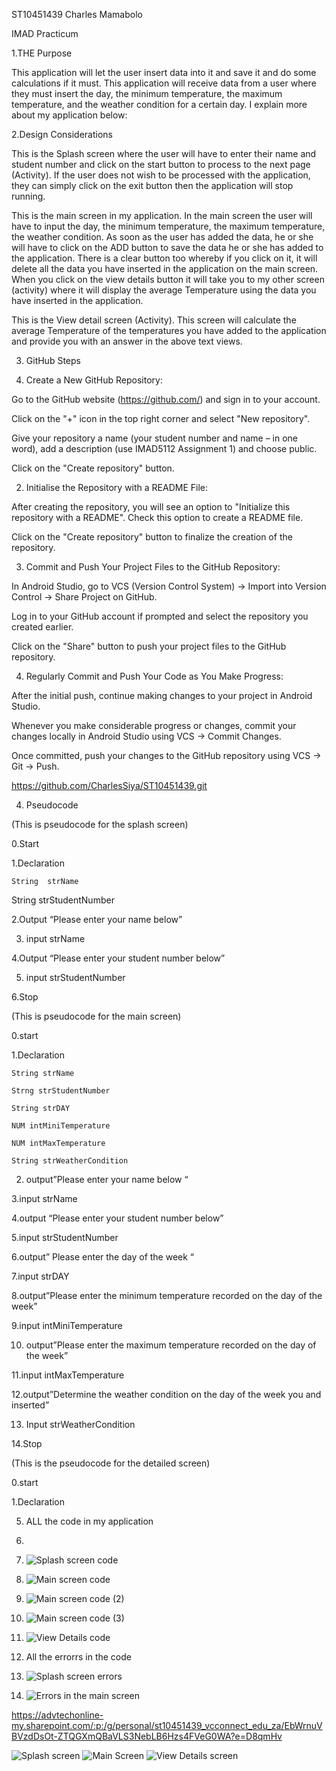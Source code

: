 ST10451439    Charles Mamabolo 

IMAD Practicum 

1.THE Purpose 

This application will let the user insert data into it and save it and do some calculations if it must. This application will receive data from a user where they must insert the day, the minimum temperature, the maximum temperature, and the weather condition for a certain day. I explain more about my application below: 

2.Design Considerations 

 

This is the Splash screen where the user will have to enter their name and student number and click on the start button to process to the next page (Activity). If the user does not wish to be processed with the application, they can simply click on the exit button then the application will stop running. 

 

This is the main screen in my application. In the main screen the user will have to input the day, the minimum temperature, the maximum temperature, the weather condition. As soon as the user has added the data, he or she will have to click on the ADD button to save the data he or she has added to the application. There is a clear button too whereby if you click on it, it will delete all the data you have inserted in the application on the main screen. When you click on the view details button it will take you to my other screen (activity) where it will display the average Temperature using the data you have inserted in the application. 

 

This is the View detail screen (Activity). This screen will calculate the average Temperature of the temperatures you have added to the application and provide you with an answer in the above text views. 

3. GitHub Steps 

1. Create a New GitHub Repository: 

Go to the GitHub website (https://github.com/) and sign in to your account. 

Click on the "+" icon in the top right corner and select "New repository". 

Give your repository a name (your student number and name – in one word), add a description (use IMAD5112 Assignment 1) and choose public. 

Click on the "Create repository" button. 

2. Initialise the Repository with a README File: 

After creating the repository, you will see an option to "Initialize this repository with a README". Check this option to create a README file. 

Click on the "Create repository" button to finalize the creation of the repository. 

3. Commit and Push Your Project Files to the GitHub Repository: 

In Android Studio, go to VCS (Version Control System) -> Import into Version Control -> Share Project on GitHub. 

Log in to your GitHub account if prompted and select the repository you created earlier. 

Click on the "Share" button to push your project files to the GitHub repository. 

4. Regularly Commit and Push Your Code as You Make Progress: 

After the initial push, continue making changes to your project in Android Studio. 

Whenever you make considerable progress or changes, commit your changes locally in Android Studio using VCS -> Commit Changes. 

Once committed, push your changes to the GitHub repository using VCS -> Git -> Push. 

https://github.com/CharlesSiya/ST10451439.git 

4. Pseudocode 

(This is pseudocode for the splash screen) 

0.Start 

1.Declaration 

	String  strName 

String  strStudentNumber 

2.Output “Please enter your name below” 

3. input strName 

4.Output “Please enter your student number below” 

5. input strStudentNumber 

6.Stop 

(This is pseudocode for the main screen) 

0.start 

1.Declaration 

	String strName 

	Strng strStudentNumber 

	String strDAY 

	NUM intMiniTemperature 

	NUM intMaxTemperature 

	String strWeatherCondition 

2. output”Please enter your name below “ 

3.input strName 

4.output “Please enter your student number below” 

5.input strStudentNumber 

6.output” Please enter the day of the week “ 

7.input strDAY 

8.output”Please enter the minimum temperature recorded on the day of the week” 

9.input intMiniTemperature 

10. output”Please enter the maximum temperature recorded on the day of the week” 

11.input intMaxTemperature 

12.output”Determine the weather condition on the day of the week you and inserted” 

13. Input strWeatherCondition 

14.Stop 

(This is the pseudocode for the detailed screen) 

0.start 

1.Declaration 

	 

 

 

 

 

5. ALL the code in my application
6. 
7. ![Splash screen code](https://github.com/VCPTA/haw1-imad5112-part1-submission-CharlesSiya/assets/164175154/b53cf480-a650-4293-9ec0-ae199f26054b)
8. ![Main screen code](https://github.com/VCPTA/haw1-imad5112-part1-submission-CharlesSiya/assets/164175154/c6cf1ec8-2e80-4dff-bb5f-221d67736871)
9. ![Main screen code (2)](https://github.com/VCPTA/haw1-imad5112-part1-submission-CharlesSiya/assets/164175154/c281e06f-f461-4f8d-9832-e32e0e35c5ba)
10. ![Main screen code (3)](https://github.com/VCPTA/haw1-imad5112-part1-submission-CharlesSiya/assets/164175154/526b856c-fa21-41cb-afbb-4654a74e444c)
11. ![View Details code](https://github.com/VCPTA/haw1-imad5112-part1-submission-CharlesSiya/assets/164175154/ead8418a-2673-4f05-a504-5989fe4b878a)


12. All the errorrs in the code
13. ![Splash screen errors](https://github.com/VCPTA/haw1-imad5112-part1-submission-CharlesSiya/assets/164175154/69d330fb-4f16-430e-aaac-005d19daf8f5)
14. ![Errors in the main screen](https://github.com/VCPTA/haw1-imad5112-part1-submission-CharlesSiya/assets/164175154/10d2eb81-295d-4e0c-81ff-602669a2b211)



 https://advtechonline-my.sharepoint.com/:p:/g/personal/st10451439_vcconnect_edu_za/EbWrnuVBVzdDsOt-ZTQGXmQBaVLS3NebLB6Hzs4FVeG0WA?e=D8qmHv


 ![Splash screen](https://github.com/CharlesSiya/ST10451439/assets/164175154/d7b6a10a-3ae3-495f-9a00-cef6c4041b6d)
 ![Main Screen](https://github.com/CharlesSiya/ST10451439/assets/164175154/900033d3-14ab-4876-a0ea-d67d4a1016e4)
 ![View Details screen](https://github.com/CharlesSiya/ST10451439/assets/164175154/7891a119-2624-4714-aebb-77be6a88cb20)




 
 

 

 

 

 

  

 

 

 

 

 
